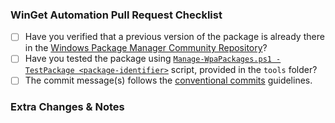 ### WinGet Automation Pull Request Checklist

- [ ] Have you verified that a previous version of the package is already there in the [Windows Package Manager Community Repository](https://github.com/microsoft/winget-pkgs)?
- [ ] Have you tested the package using [`Manage-WpaPackages.ps1 -TestPackage <package-identifier>`](https://github.com/vedantmgoyal2009/vedantmgoyal2009/blob/main/tools/Manage-WpaPackages.ps1) script, provided in the `tools` folder?
- [ ] The commit message(s) follows the [conventional commits](https://www.conventionalcommits.org/en/v1.0.0/#summary) guidelines.

### Extra Changes & Notes
